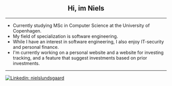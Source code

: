 <h2 align="center">
 Hi, im Niels
</h2>

---

- Currently studying MSc in Computer Science at the University of Copenhagen.
- My field of specialization is software engineering.
- While I have an interest in software engineering, I also enjoy IT-security and personal finance. 
- I'm currently working on a personal website and a website for investing tracking, and a feature that suggest investments based on prior investments. 

---

[![Linkedin: nielslundsgaard](https://img.shields.io/badge/nielslundsgaard-blue?style=flat&logo=Linkedin&logoColor=white)](https://www.linkedin.com/in/nielslundsgaard/)


<!--
**Nillerh/Nillerh** is a ✨ _special_ ✨ repository because its `README.md` (this file) appears on your GitHub profile.

Here are some ideas to get you started:

- 🔭 I’m currently working on ...
- 🌱 I’m currently learning ...
- 👯 I’m looking to collaborate on ...
- 🤔 I’m looking for help with ...
- 💬 Ask me about ...
- 📫 How to reach me: ...
- 😄 Pronouns: ...
- ⚡ Fun fact: ...
-->

